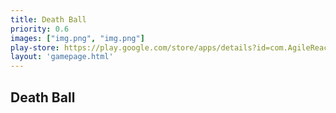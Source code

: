 ```yaml
---
title: Death Ball
priority: 0.6
images: ["img.png", "img.png"]
play-store: https://play.google.com/store/apps/details?id=com.AgileReaction.DeathBall
layout: 'gamepage.html'
---
```


## Death Ball
